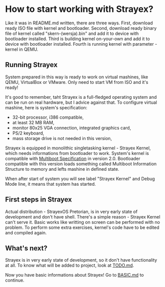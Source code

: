 # How to start working with Strayex?

Like it was in README.md written, there are three ways.
First, download ready ISO file with kernel and bootloader.
Second, download ready binary file of kernel called "skern-(wersja).bin" and add it to device with bootloader installed.
Third is building kernel on-your-own and add it to device with bootloader installed.
Fourth is running kernel with parameter -kernel in QEMU.

## Running Strayex

System prepared in this way is ready to work on virtual mashines, like QEMU, VirtualBox or VMware.
Only need to start VM from ISO and it's ready!

It's good to remember, taht Strayex is a full-fledged operating system and can be run on real hardware, but I advice against that.
To configure virtual mashine, here is system's specification:
- 32-bit processor, i386 compatible,
- at least 32 MB RAM,
- monitor 80x25 VGA connection, integrated graphics card,
- PS/2 keyboard,
- mass storage drive is not needed in this version,

Strayex is equipped in monolithic singletasking kernel - Strayex Kernel, which needs informations from bootloader to work.
System's kernel is compatible with [Multiboot Specification](https://www.gnu.org/software/grub/manual/multiboot/multiboot.html) in version 2.0.
Bootloader compatible with this version loads something called Multiboot Information Structure to memory and lefts mashine in defined state.

When after start of system you will see label "Strayex Kernel" and Debug Mode line, it means that system has started.

## First steps in Strayex

Actual distribution - StrayexOS Pretorian, is in very early state of development and don't have shell.
There's a simple reason - Strayex Kernel can't serve it.
Basic works like writting on screen can be performed with no problem.
To perform some extra exercises, kernel's code have to be edited and compiled again.

## What's next?

Strayex is in very early state of development, so it don't have functionality at all.
To know what will be added to project, look at [TODO.md](https://github.com/StraykerPL/StrayexOS/blob/master/docs/TODO.md).

Now you have basic informations about Strayex! Go to [BASIC.md](https://github.com/StraykerPL/StrayexOS/blob/master/docs/pl/BASIC.md) to continue.
